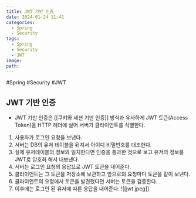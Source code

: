 ```yaml
---
title: JWT 기반 인증
date: 2024-01-24 11:42
categories:
  - Spring
  - Security
tags:
  - Spring
  - Security
  - JWT
image: 
path:
---
```

#Spring #Security #JWT 

## JWT 기반 인증
+ JWT 기반 인증은 [[쿠키와 세션 기반 인증]] 방식과 유사하게 JWT 토큰(Access Token)을 HTTP 헤더에 실어 서버가 클라이언트를 식별한다.
1. 사용자가 로그인 요청을 보낸다.
2. 서버는 DB의 유저 테이블을 뒤져서 아이디 비밀번호를 대조한다.
3. 실제 유저테이블의 정보와 일치한다면 인증을 통과한 것으로 보고 유저의 정보를 JWT로 암호화 해서 내보낸다.
4. 서버는 로그인 요청의 응답으로 JWT 토큰을 내어준다.
5. 클라이언트는 그 토큰을 저장소에 보관하고 앞으로의 요청마다 토큰을 같이 보낸다.
6. 클라이언트의 요청에서 토큰을 발견했다면 서버는 토큰을 검증한다.
7. 이후에는 로그인 된 유저에 따른 응답을 내어준다.
![[jwt.jpeg]]